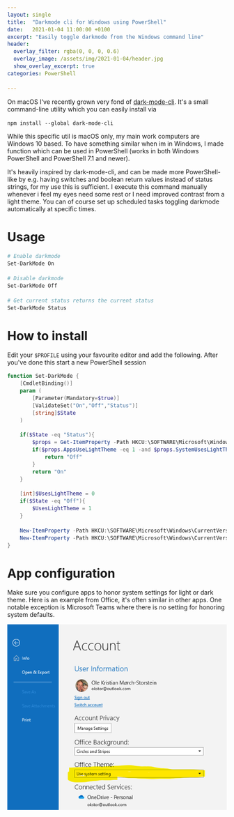 ```yaml
---
layout: single
title:  "Darkmode cli for Windows using PowerShell"
date:   2021-01-04 11:00:00 +0100
excerpt: "Easily toggle darkmode from the Windows command line"
header:
  overlay_filter: rgba(0, 0, 0, 0.6)
  overlay_image: /assets/img/2021-01-04/header.jpg
  show_overlay_excerpt: true
categories: PowerShell

---
```


On macOS I've recently grown very fond of [dark-mode-cli](https://github.com/sindresorhus/dark-mode-cli). It's a small command-line utility which you can easily install via 

`npm install --global dark-mode-cli` 

While this specific util is macOS only, my main work computers are Windows 10 based. To have something similar when im in Windows, I made function which can be used in PowerShell (works in both Windows PowerShell and PowerShell 7.1 and newer). 

It's heavily inspired by dark-mode-cli, and can be made more PowerShell-like by e.g. having switches and boolean return values instead of status strings, for my use this is sufficient. I execute this command manually whenever i feel my eyes need some rest or I need improved contrast from a light theme. You can of course set up scheduled tasks toggling darkmode automatically at specific times. 

# Usage

```powershell
# Enable darkmode
Set-DarkMode On

# Disable darkmode
Set-DarkMode Off

# Get current status returns the current status
Set-DarkMode Status
```

# How to install

Edit your `$PROFILE` using your favourite editor and add the following. After you've done this start a new PowerShell session

```powershell
function Set-DarkMode {
    [CmdletBinding()]
    param (
        [Parameter(Mandatory=$true)]
        [ValidateSet("On","Off","Status")]
        [string]$State        
    )

    if($State -eq "Status"){
        $props = Get-ItemProperty -Path HKCU:\SOFTWARE\Microsoft\Windows\CurrentVersion\Themes\Personalize 
        if($props.AppsUseLightTheme -eq 1 -and $props.SystemUsesLightTheme -eq 1){
            return "Off"            
        }
        return "On"
    }     

    [int]$UsesLightTheme = 0 
    if($State -eq "Off"){        
        $UsesLightTheme = 1
    } 

    New-ItemProperty -Path HKCU:\SOFTWARE\Microsoft\Windows\CurrentVersion\Themes\Personalize -Name SystemUsesLightTheme -Value $UsesLightTheme -Type Dword -Force | Out-Null
    New-ItemProperty -Path HKCU:\SOFTWARE\Microsoft\Windows\CurrentVersion\Themes\Personalize -Name AppsUseLightTheme -Value $UsesLightTheme -Type Dword -Force | Out-Null
}
```

# App configuration 
Make sure you configure apps to honor system settings for light or dark theme. Here is an example from Office, it's often similar in other apps. One notable exception is Microsoft Teams where there is no setting for honoring system defaults.

![setting the office theme](/assets/img/2021-01-04/office-theme.png)